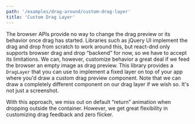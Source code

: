 ```yaml
---
path: '/examples/drag-around/custom-drag-layer'
title: 'Custom Drag Layer'
---
```


The browser APIs provide no way to change the drag preview or its
behavior once drag has started. Libraries such as jQuery UI implement
the drag and drop from scratch to work around this, but react-dnd only
supports browser drag and drop “backend” for now, so we have to accept
its limitations.
We can, however, customize behavior a great deal if we feed the
browser an empty image as drag preview. This library provides a
`DragLayer` that you can use to implement a fixed layer on
top of your app where you'd draw a custom drag preview component.
Note that we can draw a completely different component on our drag
layer if we wish so. It's not just a screenshot.

With this approach, we miss out on default “return” animation when
dropping outside the container. However, we get great flexibility in
customizing drag feedback and zero flicker.

<view-source name="02-drag-around/custom-drag-layer">
  <drag-around-custom-drag-layer></drag-around-custom-drag-layer>
</view-source>
